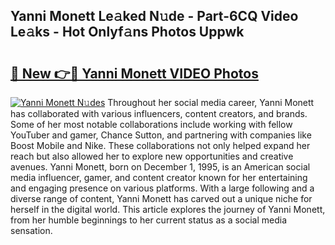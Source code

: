 ## Yanni Monett Le𝚊ked N𝚞de - Part-6CQ Video Le𝚊ks - Hot Onlyf𝚊ns Photos Uppwk

# <h2><a href="http://ab53654.deff.icu/?id=Yanni+Monett">🔗 New 👉🔴 Yanni Monett VIDEO Photos</a></h2>

[![Yanni Monett N𝚞des](https://i.imgur.com/rIISA9y.gif)](http://ab53654.deff.icu/?id=Yanni+Monett)
Throughout her social media career, Yanni Monett has collaborated with various influencers, content creators, and brands. Some of her most notable collaborations include working with fellow YouTuber and gamer, Chance Sutton, and partnering with companies like Boost Mobile and Nike. These collaborations not only helped expand her reach but also allowed her to explore new opportunities and creative avenues. Yanni Monett, born on December 1, 1995, is an American social media influencer, gamer, and content creator known for her entertaining and engaging presence on various platforms. With a large following and a diverse range of content, Yanni Monett has carved out a unique niche for herself in the digital world. This article explores the journey of Yanni Monett, from her humble beginnings to her current status as a social media sensation.

